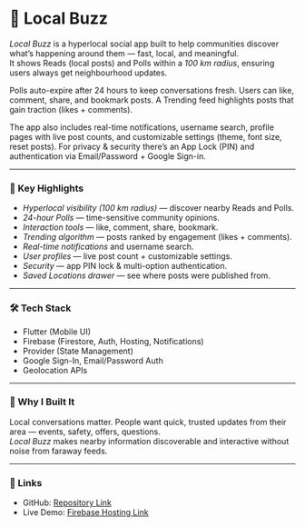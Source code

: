 # 🌟 Local Buzz

*Local Buzz* is a hyperlocal social app built to help communities discover what’s happening around them — fast, local, and meaningful.  
It shows Reads (local posts) and Polls within a *100 km radius*, ensuring users always get neighbourhood updates.

Polls auto-expire after 24 hours to keep conversations fresh. Users can like, comment, share, and bookmark posts. A Trending feed highlights posts that gain traction (likes + comments).  

The app also includes real-time notifications, username search, profile pages with live post counts, and customizable settings (theme, font size, reset posts). For privacy & security there’s an App Lock (PIN) and authentication via Email/Password + Google Sign-in.

---

### 🚀 Key Highlights
- *Hyperlocal visibility (100 km radius)* — discover nearby Reads and Polls.  
- *24-hour Polls* — time-sensitive community opinions.  
- *Interaction tools* — like, comment, share, bookmark.  
- *Trending algorithm* — posts ranked by engagement (likes + comments).  
- *Real-time notifications* and username search.  
- *User profiles* — live post count + customizable settings.  
- *Security* — app PIN lock & multi-option authentication.  
- *Saved Locations drawer* — see where posts were published from.

---

### 🛠 Tech Stack
- Flutter (Mobile UI)  
- Firebase (Firestore, Auth, Hosting, Notifications)  
- Provider (State Management)  
- Google Sign-In, Email/Password Auth  
- Geolocation APIs  

---

### 📱 Why I Built It
Local conversations matter. People want quick, trusted updates from their area — events, safety, offers, questions.  
*Local Buzz* makes nearby information discoverable and interactive without noise from faraway feeds.

---

### 🔗 Links
- GitHub: [Repository Link](YOUR_REPO_LINK)  
- Live Demo: [Firebase Hosting Link](YOUR_LIVE_LINK)
